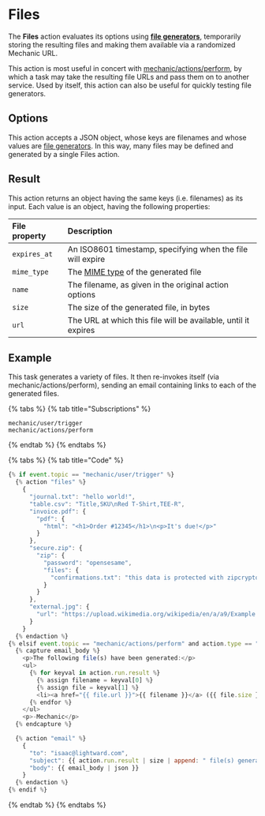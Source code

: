 # Files

The **Files** action evaluates its options using [**file generators**](file-generators/), temporarily storing the resulting files and making them available via a randomized Mechanic URL.

This action is most useful in concert with [mechanic/actions/perform](../../techniques/responding-to-action-results.md), by which a task may take the resulting file URLs and pass them on to another service. Used by itself, this action can also be useful for quickly testing file generators.

## Options

This action accepts a JSON object, whose keys are filenames and whose values are [file generators](file-generators/). In this way, many files may be defined and generated by a single Files action.

## Result

This action returns an object having the same keys \(i.e. filenames\) as its input. Each value is an object, having the following properties:

| File property | Description |
| :--- | :--- |
| `expires_at` | An ISO8601 timestamp, specifying when the file will expire |
| `mime_type` | The [MIME type](https://www.iana.org/assignments/media-types/media-types.xhtml) of the generated file |
| `name` | The filename, as given in the original action options |
| `size` | The size of the generated file, in bytes |
| `url` | The URL at which this file will be available, until it expires |

## Example

This task generates a variety of files. It then re-invokes itself \(via mechanic/actions/perform\), sending an email containing links to each of the generated files.

{% tabs %}
{% tab title="Subscriptions" %}
```text
mechanic/user/trigger
mechanic/actions/perform
```
{% endtab %}
{% endtabs %}

{% tabs %}
{% tab title="Code" %}
```javascript
{% if event.topic == "mechanic/user/trigger" %}
  {% action "files" %}
    {
      "journal.txt": "hello world!",
      "table.csv": "Title,SKU\nRed T-Shirt,TEE-R",
      "invoice.pdf": {
        "pdf": {
          "html": "<h1>Order #12345</h1>\n<p>It's due!</p>"
        }
      },
      "secure.zip": {
        "zip": {
          "password": "opensesame",
          "files": {
            "confirmations.txt": "this data is protected with zipcrypto encryption"
          }
        }
      },
      "external.jpg": {
        "url": "https://upload.wikimedia.org/wikipedia/en/a/a9/Example.jpg"
      }
    }
  {% endaction %}
{% elsif event.topic == "mechanic/actions/perform" and action.type == "files" %}
  {% capture email_body %}
    <p>The following file(s) have been generated:</p>
    <ul>
      {% for keyval in action.run.result %}
        {% assign filename = keyval[0] %}
        {% assign file = keyval[1] %}
        <li><a href="{{ file.url }}">{{ filename }}</a> ({{ file.size }} bytes)</li>
      {% endfor %}
    </ul>
    <p>-Mechanic</p>
  {% endcapture %}

  {% action "email" %}
    {
      "to": "isaac@lightward.com",
      "subject": {{ action.run.result | size | append: " file(s) generated" | json }},
      "body": {{ email_body | json }}
    }
  {% endaction %}
{% endif %}
```
{% endtab %}
{% endtabs %}

